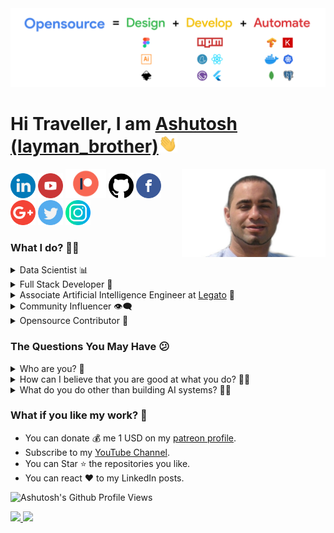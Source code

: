 <img src="https://github.com/wj-white/wj-white/blob/master/linkedin_banner.png" />

<h1>Hi Traveller, I am <a href="https://ashutoshhathidara.com/">Ashutosh (layman_brother)</a><img src="https://raw.githubusercontent.com/ABSphreak/ABSphreak/master/gifs/Hi.gif" width="30px"></h1>
<img align='right' src="https://github.com/wj-white/wj-white/blob/master/my_image.jpeg" width="230" />

<a href="https://www.linkedin.com/in/ashutosh-hathidara-88710b138"><img src="https://github.com/wj-white/wj-white/blob/master/logos/linkedin.png" width="40" /></a>
<a href="https://www.youtube.com/channel/UC_amoXmmxSY9KusoDczDTXQ"><img src="https://github.com/wj-white/wj-white/blob/master/logos/youtube-logo.png" width="40" /></a>
<a href="https://www.github.com/wj-white/devsense"><img src="https://github.com/wj-white/wj-white/blob/master/logos/patreon_logo.png" width="65" /></a>
<a href="https://github.com/wj-white"><img src="https://github.com/wj-white/wj-white/blob/master/logos/github-logo.png" width="40" /></a>
<a href="https://www.facebook.com/laymanbrother.19/"><img src="https://github.com/wj-white/wj-white/blob/master/logos/facebook.png" width="40" /></a>
<a href="mailto:williamjwhite@protonmail.com"><img src="https://github.com/wj-white/wj-white/blob/master/logos/google-plus.png" width="40" /></a>
<a href="https://twitter.com/ashutosh_1919"><img src="https://github.com/wj-white/wj-white/blob/master/logos/twitter.png" width="40" /></a>
<a href="https://www.instagram.com/layman_brother"><img src="https://github.com/wj-white/wj-white/blob/master/logos/instagram.png" width="40" /></a>

<h3>What I do? 👨‍💻</h3>
<details>
<summary>Data Scientist 📊</summary>
<ul>
  <li><a href="https://github.com/wj-white/ml-data-bot">ml-data-bot</a></li>
  <li><a href="https://github.com/dsc-iiitdmk/Pick-Parser">Pick-Parser</a></li>
  <li><a href="https://github.com/wj-white/Stock-Prediction-using-LSTM">Stock-Prediction-using-LSTM</a></li>
  <li><a href="https://github.com/wj-white/bert_classifier">bert-classifier</a></li>
  <li><a href="https://github.com/wj-white/docker-ml-tutorial">docker-ml-tutorial</li>
  <li><a href="https://github.com/wj-white/FaceInterpolation">face-interpolation</a></li>
  <li><a href="https://github.com/wj-white/NQA_tf2">natural-question-answer-ai</a></li>
  <li>Many more on and out of Github...</li>
</ul>
</details>
<details>
<summary>Full Stack Developer 🍥</summary>
  <ul>
    <li><a href="https://github.com/wj-white/portfolioMaster">portfolioMaster</a></li>
    <li><a href="https://github.com/wj-white/truvisory">truvisory</a></li>
    <li><a href="https://github.com/wj-white/neurostack">neurostack</a></li>
    <li><a href="https://github.com/wj-white/Full_Stack_Web_Development_Course">Full-Stack-Web-Development-Course</a></li>
    <li>Many more on and out of Github...</li>
  </ul>
</details>
<details>
  <summary>Associate Artificial Intelligence Engineer at <a href="https://www.legatohealth.com/">Legato</a> 🤖</summary>
  <ul>
    <li>Working on core AI products to simplify healthcare system at scale.</li>
    <li>Applying AI on different large problems in the field of Oncology, Process Improvement and Rapid Engineeing.</li>
  </ul>
</details>
<details>
<summary>Community Influencer 👁️‍🗨️</summary>
<ul>
  <li><a href="https://github.com/wj-white/truvisory">truvisory</a></li>
  <li>Join Me on LinkedIn to see my daily posts.</li>
</ul>
</details>
<details>
<summary>Opensource Contributor 📝</summary>
  <ul>
    <li>You can get detailed information of my contributions <a href="https://ashutoshhathidara.com/#/opensource">here</a>.</li>
    <li>You can also scroll down and get the information on my <a href="https://github.com/wj-white">github profile</a>.</li>
  </ul>
</details>

<h3>The Questions You May Have 😕</h3>
<details>
  <summary>Who are you? 👨</summary>
  <pre>
  A passionate individual who always thrive to work on end to end products which develop sustainable and scalable social and
  technical systems to create impact.<br>
  My name describes my qualities,
  A: Active Learner
  S: Sociable
  H: Hard working
  U: Ultra-precise
  T: Trustworthy
  O: Open minded to create new things
  S: Supportive
  H: Humble
  </pre>
</details>
<details>
  <summary>How can I believe that you are good at what you do? 🤷‍♂️</summary>
  <ul>
    <li>In Sept. 2019, I was invited to Google Machine Learning Summit at Google Hyderabad for my exceptional interest in AI.</li>
    <li>Also, I was selected as one of 120 Google Explore ML Facilitators from India to spread awareness about AI in students.
In May 2019, I was selected as Microsoft Student Partner to teach students about Cloud Infrastructure and to demonstrate deployments of applications and ML models on Azure.</li>
    <li>In July 2019, I became Mozilla Campus Captain. With this, I started an open source community in the college to build open source projects. Under this program, I have also organised a hackathon in campus.</li>
    <li>In Sept. 2018, I designed application architecture for a startup named Muffito. I was also managing the complete application development process.</li>
  </ul>
</details>
<details>
<summary>What do you do other than building AI systems? 💁‍♂️</summary>
  <ul>
    <li>I write blogs about powerful lessons in personal changes. You can visit my blog site at <a href="https://ashutoshhathidara.wordpress.com">ashutoshhathidara.wordpress.com</a>.</li>
    <li>I am a public speaker and a member of AMP (Association of Muslim Profession). We work for educating students to deal with very basic but important problems which eventually build their character.</li>
    <li>I design, build and deploy beautiful websites. Whenever I am free, I am used to create designs in Figma.</li>
  </ul>
</details>

<h3>What if you like my work? 🤩</h3>
<ul>
  <li>You can donate 💰 me 1 USD on my <a href="https://www.github.com/wj-white/devsense">patreon profile</a>.</li>
  <li>Subscribe to my <a href="https://www.youtube.com/channel/UC_amoXmmxSY9KusoDczDTXQ">YouTube Channel</a>.</li>
  <li>You can Star ⭐ the repositories you like.</li>
  <li>You can react ❤️ to my LinkedIn posts.</li>
</ul>

![Ashutosh's Github Profile Views](https://komarev.com/ghpvc/?username=wj-white&color=blueviolet)  


<a href="https://github.com/jstrieb/github-stats">

![](https://github.com/wj-white/wj-white/blob/master/generated/overview.svg)
![](https://github.com/wj-white/wj-white/blob/master/generated/languages.svg)

</a>
<!-- [![Ashutosh's Github Stats](https://github-readme-stats.vercel.app/api?username=wj-white&show_icons=true&count_private=true)](https://github.com/wj-white/github-readme-stats)   -->
